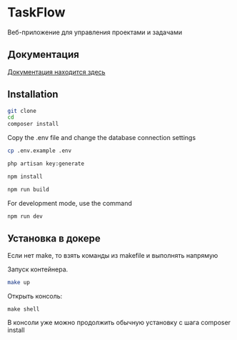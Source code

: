 # TaskFlow

Веб-приложение для управления проектами и задачами

## Документация

[Документация находится здесь](documentation)

## Installation

```bash
git clone
cd
composer install
```

Copy the .env file and change the database connection settings

```bash
cp .env.example .env
```

```bash
php artisan key:generate
```

```bash
npm install
```

```bash
npm run build
```

For development mode, use the command

```bash
npm run dev
```

## Установка в докере

Если нет make, то взять команды из makefile и выполнять напрямую

Запуск контейнера.

```bash
make up
```

Открыть консоль:

```
make shell
```

В консоли уже можно продолжить обычную установку с шага composer install
